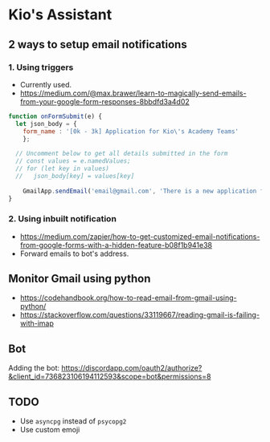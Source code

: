 # Kio's Assistant

## 2 ways to setup email notifications

### 1. Using triggers 
* Currently used.
* https://medium.com/@max.brawer/learn-to-magically-send-emails-from-your-google-form-responses-8bbdfd3a4d02

```javascript
function onFormSubmit(e) {  
  let json_body = {
    form_name : '[0k - 3k] Application for Kio\'s Academy Teams'
    };
    
  // Uncomment below to get all details submitted in the form
  // const values = e.namedValues;
  // for (let key in values) 
  //   json_body[key] = values[key]
  
    GmailApp.sendEmail('email@gmail.com', 'There is a new application for Academy Teams.', JSON.stringify(json_body));
}
```

### 2. Using inbuilt notification
* https://medium.com/zapier/how-to-get-customized-email-notifications-from-google-forms-with-a-hidden-feature-b08f1b941e38
* Forward emails to bot's address.

## Monitor Gmail using python
* https://codehandbook.org/how-to-read-email-from-gmail-using-python/
* https://stackoverflow.com/questions/33119667/reading-gmail-is-failing-with-imap

## Bot
Adding the bot: 
https://discordapp.com/oauth2/authorize?&client_id=736823106194112593&scope=bot&permissions=8

## TODO
* Use `asyncpg` instead of `psycopg2` 
* Use custom emoji